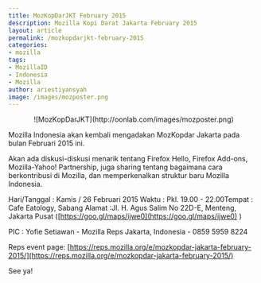 ```yaml
---
title: MozKopDarJKT February 2015
description: Mozilla Kopi Darat Jakarta February 2015
layout: article
permalink: /mozkopdarjkt-february-2015
categories:
- mozilla
tags:
- MozillaID
- Indonesia
- Mozilla
author: ariestiyansyah
image: /images/mozposter.png
---
```

<center>
![MozKopDarJKT](http://oonlab.com/images/mozposter.png) </center>


Mozilla Indonesia akan kembali mengadakan MozKopdar Jakarta pada bulan Februari 2015 ini.

Akan ada diskusi-diskusi menarik tentang Firefox Hello, Firefox Add-ons, Mozilla-Yahoo! Partnership, juga sharing tentang bagaimana cara berkontribusi di Mozilla, dan memperkenalkan struktur baru Mozilla Indonesia.

Hari/Tanggal : Kamis / 26 Februari 2015
Waktu : Pkl. 19.00 - 22.00Tempat : Cafe Eatology, Sabang
Alamat :Jl. H. Agus Salim No 22D-E, Menteng, Jakarta Pusat ([https://goo.gl/maps/ijwe0](https://goo.gl/maps/ijwe0) )

PIC : Yofie Setiawan - Mozilla Reps Jakarta, Indonesia - 0859 5959 8224

Reps event page: [https://reps.mozilla.org/e/mozkopdar-jakarta-february-2015/](https://reps.mozilla.org/e/mozkopdar-jakarta-february-2015/) 

See ya!
